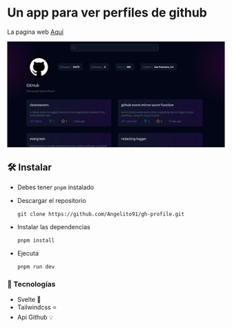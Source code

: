 # Un app para ver perfiles de github

La pagina web [Aquí](https://angelito91.github.io/gh-profile)

![ScreenShot](./public/readme.png)


## 🛠 Instalar
- Debes tener `pnpm` instalado

- Descargar el repositorio
    ```
    git clone https://github.com/Angelito91/gh-profile.git
    ```
- Instalar las dependencias
    ```
    pnpm install
    ```
- Ejecuta
    ```
    pnpm run dev
    ```

### 📌 Tecnologías
- Svelte 💊
- Tailwindcss ⭐
- Api Github 💡